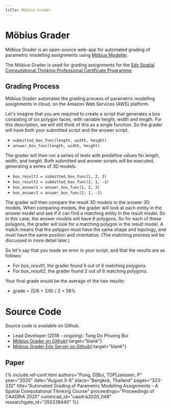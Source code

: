 ```yaml
---
title: Möbius Grader
---
```

# Möbius Grader

Möbius Grader is an open-source web-app for automated grading of parametric modelling assignments 
using [Möbius Modeller](mobius_modeller.html). 

The Möbius Grader is used for grading assignments for the 
[Edx Spatial Computational Thinking Professional Certificate Programme](mobius_moocs.html). 

## Grading Process

Möbius Grader automates the grading process of parametric modelling assignments in cloud, on the
Amazon Web Services (AWS) platform.

Let's imagine that you are required to create a script that generates a box consisting
of six polygon faces, with variable height, width and length. For this description, we will still
think of this as a single function. So the grader will have both your submitted script and the
answer script.

* `submitted_box_func(length, width, height)`
* `answer_box_func(length, width, height)`

The grader will then run a series of tests with predefine values for length, width, and height. Both
submitted and answer scripts will be executed, generating a series of 3D models.

* `box_result1 = submitted_box_func(1, 2, 3)`
* `box_result2 = submitted_box_func(2, 1, -1)`
* `box_answer1 = answer_box_func(1, 2, 3)`
* `box_answer2 = answer_box_func(2, 1, -1)`

The grader will then compare the result 3D models to the answer 3D models. When comparing models,
the grader will look at each entity in the answer model and see if it can find a matching entity in
the result model. So in this case, the answer models will have 6 polygons. So for each of these
polygons, the grader will look for a matching polygon in the result model. A match means that the
polygon must have the same shape and topology, and must have the same position and orientation. (The
matching process will be discussed in more detail later.)

So let's say that you made an error in your script, and that the results are as follows:

* For *box_result1*, the grader found 5 out of 6 matching polygons.
* For *box_result2*, the grader found 2 out of 6 matching polygons.

Your final grade would be the average of the two results:

* grade = (5/6 + 2/6) / 2 = 58%

# Source Code

Source code is available on Github.

- Lead Developer (2018 - ongoing): Tung Do Phuong Bui
- [Möbius Grader on Github](https://github.com/design-automation/mobius-external-grader){:target="blank"}
- [Möbius Grader Edx Server on Github](https://github.com/design-automation/edx-server){:target="blank"}

## Paper

{% include ref-conf.html
    authors="Pung, D|Bui, TDP|Janssen, P"
    year="2020"
    date="August 5-6"
    place="Bangkok, Thailand"
    pages="323-332"
    title="Automated Grading of Parametric Modelling Assignments - A Spatial Computational Thinking Course"
    proceedings="Proceedings of CAADRIA 2020"
    cumincad_id="caadria2020_048"
    researchgate_id="355338440"
%}




